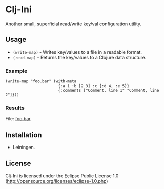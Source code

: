 # Clj-Ini

Another small, superficial read/write key/val configuration utility.

## Usage

* `(write-map)`                  - Writes key/values to a file in a readable format.
* `(read-map)`                   - Returns the key/values to a Clojure data structure.

### Example

    (write-map "foo.bar" (with-meta 
                           {:a 1 :b [2 3] :c {:d 4, :e 5}}
                           {:comments ["Comment, line 1" "Comment, line 2"]}))

### Results

File: [foo.bar](http://github.com/MayDaniel/Clj-Ini/blob/master/foo.bar)

## Installation

- Leiningen.

## License

Clj-Ini is licensed under the Eclipse Public License 1.0 (http://opensource.org/licenses/eclipse-1.0.php)
